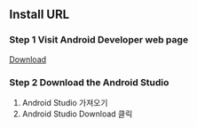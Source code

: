 ## Install URL
### Step 1 Visit Android Developer web page
[Download](https://developer.android.com/index.html)

### Step 2 Download the Android Studio
1. Android Studio 가져오기
2. Android Studio Download 클릭
